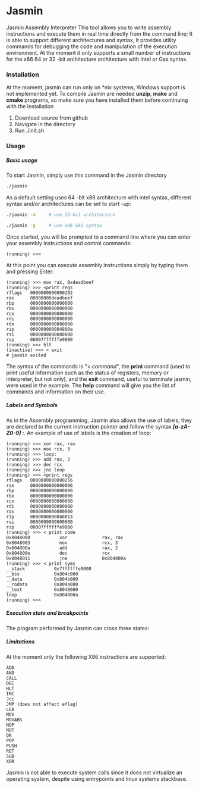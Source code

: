 # Jasmin
Jasmin Assembly Interpreter
This tool allows you to write assembly instructions and execute them in real time directly from the command line; It is able to support different architectures and syntax, it provides utility commands for debugging the code and manipulation of the execution environment.
At the moment it only supports a small number of instructions for the x86 64 or 32 -bit architecture architecture with Intel or Gas syntax.

### Installation
At the moment, jasmin can run only on \*nix systems, Windows support is not implemented yet.
To compile Jasmin are needed __unzip__, __make__ and __cmake__ programs, so make sure you have installed them before continuing with the installation
1. Download source from github
2. Navigate in the directory
3. Run ./init.sh

### Usage
##### Basic usage
To start Jasmin, simply use this command in the Jasmin directory
```sh
./jasmin
```
As a default setting uses 64 -bit x86 architecture with intel syntax, different syntax and/or architectures can be set to start -up:
```sh
./jasmin -m 	# use 32-bit architecture
```
```sh
./jasmin -g 	# use x86 GAS syntax
```
Once started, you will be prompted to a command line where you can enter your assembly instructions and control commands:
```
(running) >>> 
```
At this point you can execute assembly instructions simply by typing them and pressing Enter:
```
(running) >>> mov rax, 0xdeadbeef
(running) >>> <print regs
rflags   0000000000000202
rax      00000000deadbeef
rbp      0000000000000000
rbx      0000000000000000
rcx      0000000000000000
rdi      0000000000000000
rdx      0000000000000000
rip      000000000804800a
rsi      0000000000000000
rsp      00007ffffffe9000
(running) >>> hlt
(inactive) >>> < exit
# jasmin exited
```
The syntax of the commands is "< *command*",  the __print__ command (used to print useful information such as the status of registers, memory or interpreter, but not only), and the __exit__ command, useful to terminate jasmin, were used in the example.
The __help__ command will give you the list of commands and information on their use.
##### Labels and Symbols
As in the Assembly programming, Jasmin also allows the use of labels, they are declared to the current instruction pointer and follow the syntax ___[a-zA-Z0-9] :___. An example of use of labels is the creation of loop:
```
(running) >>> xor rax, rax
(running) >>> mov rcx, 3
(running) >>> loop:
(running) >>> add rax, 2
(running) >>> dec rcx
(running) >>> jnz loop
(running) >>> <print regs
rflags   0000000000000256
rax      0000000000000006
rbp      0000000000000000
rbx      0000000000000000
rcx      0000000000000000
rdi      0000000000000000
rdx      0000000000000000
rip      0000000008048013
rsi      0000000000000000
rsp      00007ffffffe9000
(running) >>> < print code
0x8048000       	xor             rax, rax
0x8048003       	mov             rcx, 3
0x804800a       	add             rax, 2
0x804800e       	dec             rcx
0x8048011       	jne             0x804800a
(running) >>> < print syms
__stack           0x7ffffffe9000
__bss             0x804c000
__data            0x804b000
__rodata          0x804a000
__text            0x8048000
loop              0x804800a
(running) >>> 
```
##### Execution state and breakpoints
The program performed by Jasmin can cross three states:
##### Limitations
At the moment only the following X86 instructions are supported:

	ADD
	AND
	CALL
	DEC
	HLT
	INC
	Jcc
	JMP (does not affect eflag)
	LEA
	MOV
	MOVABS
	NOP
	NOT
	OR
	POP
	PUSH
	RET
	SUB
	XOR
Jasmin is not able to execute system calls since it does not virtualize an operating system, despite using entrypoints and linux systems stackbase.